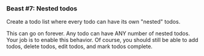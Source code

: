 ### Beast #7: Nested todos

Create a todo list where every todo can have its own "nested" todos. 

This can go on forever. Any todo can have ANY number of nested todos. Your job is to enable this behavior. Of course, you should still be able to add todos, delete todos, edit todos, and mark todos complete.
